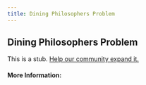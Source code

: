 ```yaml
---
title: Dining Philosophers Problem
---
```


## Dining Philosophers Problem

This is a stub. [Help our community expand it.](https://github.com/freeCodeCamp/guide-articles/tree/master/articles/Logic/Dining-Philosophers-Problem/index.md)

<!-- The article goes here, in GitHub-flavored Markdown. Feel free to add YouTube videos, images, and CodePen/JSBin embeds  -->

#### More Information:
<!-- Please add any articles you think might be helpful to read before writing the article -->



